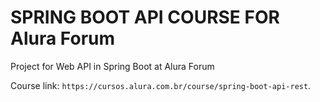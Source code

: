 # SPRING BOOT API COURSE FOR Alura Forum #

Project for Web API in Spring Boot at Alura Forum

Course link: `https://cursos.alura.com.br/course/spring-boot-api-rest`.